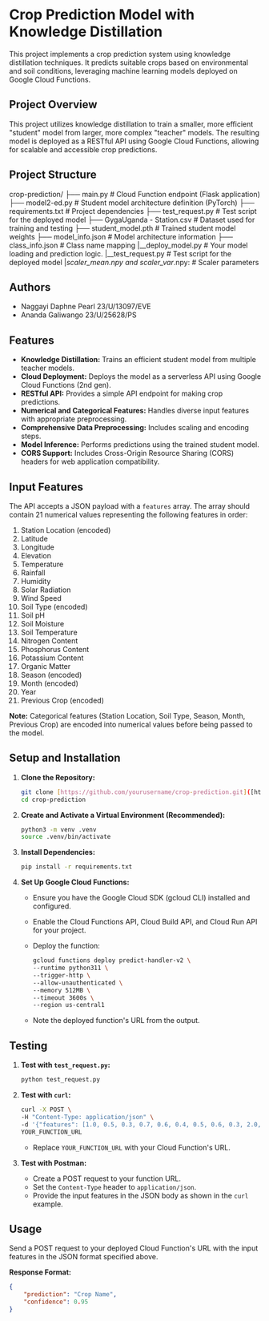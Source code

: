 # Crop Prediction Model with Knowledge Distillation

This project implements a crop prediction system using knowledge distillation techniques. It predicts suitable crops based on environmental and soil conditions, leveraging machine learning models deployed on Google Cloud Functions.


## Project Overview

This project utilizes knowledge distillation to train a smaller, more efficient "student" model from larger, more complex "teacher" models. The resulting model is deployed as a RESTful API using Google Cloud Functions, allowing for scalable and accessible crop predictions.

## Project Structure
crop-prediction/
├── main.py                     # Cloud Function endpoint (Flask application)
├── model2-ed.py                # Student model architecture definition (PyTorch)
├── requirements.txt            # Project dependencies
├── test_request.py             # Test script for the deployed model
├── GygaUganda - Station.csv    # Dataset used for training and testing
├── student_model.pth           # Trained student model weights
├── model_info.json            # Model architecture information
├── class_info.json             # Class name mapping
|__deploy_model.py             # Your model loading and prediction logic.
|__test_request.py             # Test script for the deployed model
|_scaler_mean.npy and scaler_var_.npy: # Scaler parameters


##  Authors
- Naggayi Daphne Pearl 23/U/13097/EVE
- Ananda Galiwango 23/U/25628/PS


## Features

- **Knowledge Distillation:** Trains an efficient student model from multiple teacher models.
- **Cloud Deployment:** Deploys the model as a serverless API using Google Cloud Functions (2nd gen).
- **RESTful API:** Provides a simple API endpoint for making crop predictions.
- **Numerical and Categorical Features:** Handles diverse input features with appropriate preprocessing.
- **Comprehensive Data Preprocessing:** Includes scaling and encoding steps.
- **Model Inference:** Performs predictions using the trained student model.
- **CORS Support:** Includes Cross-Origin Resource Sharing (CORS) headers for web application compatibility.

## Input Features

The API accepts a JSON payload with a `features` array. The array should contain 21 numerical values representing the following features in order:

1.  Station Location (encoded)
2.  Latitude
3.  Longitude
4.  Elevation
5.  Temperature
6.  Rainfall
7.  Humidity
8.  Solar Radiation
9.  Wind Speed
10. Soil Type (encoded)
11. Soil pH
12. Soil Moisture
13. Soil Temperature
14. Nitrogen Content
15. Phosphorus Content
16. Potassium Content
17. Organic Matter
18. Season (encoded)
19. Month (encoded)
20. Year
21. Previous Crop (encoded)

**Note:** Categorical features (Station Location, Soil Type, Season, Month, Previous Crop) are encoded into numerical values before being passed to the model.

## Setup and Installation

1.  **Clone the Repository:**

    ```bash
    git clone [https://github.com/yourusername/crop-prediction.git]([https://github.com/yourusername/crop-prediction.git](https://github.com/Naggayi-Daphne-Pearl/Crop-Prediction-project))
    cd crop-prediction
    ```

2.  **Create and Activate a Virtual Environment (Recommended):**

    ```bash
    python3 -m venv .venv
    source .venv/bin/activate
    ```

3.  **Install Dependencies:**

    ```bash
    pip install -r requirements.txt
    ```

4.  **Set Up Google Cloud Functions:**

    * Ensure you have the Google Cloud SDK (gcloud CLI) installed and configured.
    * Enable the Cloud Functions API, Cloud Build API, and Cloud Run API for your project.
    * Deploy the function:

        ```bash
        gcloud functions deploy predict-handler-v2 \
        --runtime python311 \
        --trigger-http \
        --allow-unauthenticated \
        --memory 512MB \
        --timeout 3600s \
        --region us-central1
        ```

    * Note the deployed function's URL from the output.

## Testing

1.  **Test with `test_request.py`:**

    ```bash
    python test_request.py
    ```

2.  **Test with `curl`:**

    ```bash
    curl -X POST \
    -H "Content-Type: application/json" \
    -d '{"features": [1.0, 0.5, 0.3, 0.7, 0.6, 0.4, 0.5, 0.6, 0.3, 2.0, 0.5, 0.6, 0.5, 0.4, 0.3, 0.4, 0.5, 1.0, 3.0, 0.8, 0.0]}' \
    YOUR_FUNCTION_URL
    ```

    * Replace `YOUR_FUNCTION_URL` with your Cloud Function's URL.

3.  **Test with Postman:**

    * Create a POST request to your function URL.
    * Set the `Content-Type` header to `application/json`.
    * Provide the input features in the JSON body as shown in the `curl` example.

## Usage

Send a POST request to your deployed Cloud Function's URL with the input features in the JSON format specified above.

**Response Format:**

```json
{
    "prediction": "Crop Name",
    "confidence": 0.95
}






